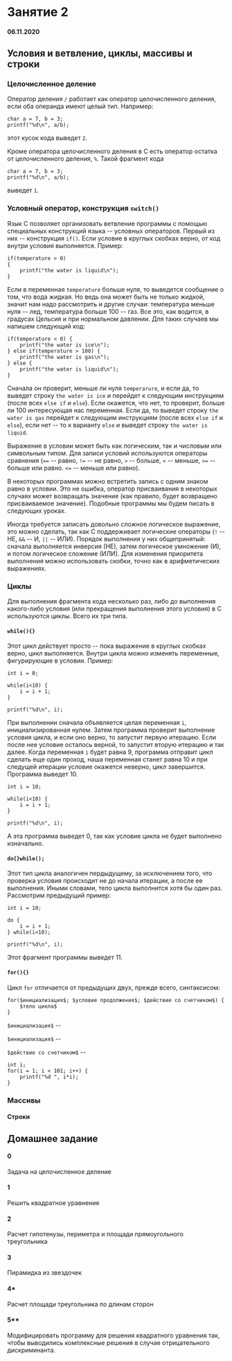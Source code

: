 # Занятие 2

#### 06.11.2020

## Условия и ветвление, циклы, массивы и строки

### Целочисленное деление
Оператор деления `/` работает как оператор целочисленного деления, если оба операнда имеют целый тип. Например:
```
char a = 7, b = 3;
printf("%d\n", a/b);
```
этот кусок кода выведет `2`.

Кроме оператора целочисленного деления в C есть оператор остатка от целочисленного деления, `%`. Такой фрагмент кода
```
char a = 7, b = 3;
printf("%d\n", a/b);
```
выведет `1`.

### Условный оператор, конструкция `switch()`
Язык C позволяет организовать ветвление программы с помощью специальных конструкций языка -- условных операторов. 
Первый из них -- конструкция `if()`. Если условие в круглых скобках верно, от код внутри условия выполняется. Пример:
```
if(temperature > 0)
{
	printf("the water is liquid\n");
}
```
Если в переменная `temperature` больше нуля, то выведется сообщение о том, что вода жидкая. Но ведь она может быть не только жидкой, значит нам надо рассмотрить и другие случаи: температура меньше нуля -- лед, температура больше 100 -- газ. Все это, как водится, в градусах Цельсия и при нормальном давлении. Для таких случаев мы напишем следующий код:
```
if(temperature < 0) {
	printf("the water is ice\n");
} else if(temperature > 100) {
	printf("the water is gas\n");
} else {
	printf("the water is liquid\n");
}
```
Сначала он проверит, меньше ли нуля `temperarure`, и если да, то выведет строку `the water is ice` и перейдет к следующим инструкциям (после всех `else if` и `else`). Если окажется, что нет, то проверит, больше ли 100 интересующая нас переменная. Если да, то выведет строку `the water is gas` перейдет к следующим инструкциям (после всех `else if` и `else`), если нет -- то к варианту `else` и выведет строку `the water is liquid`.

Выражение в условии может быть как логическим, так и числовым или символьным типом. Для записи условий используются операторы сравнения (`==` -- равно, `!=` -- не равно, `>` -- больше, `<` -- меньше, `>=` -- больше или равно. `<=` -- меньше или равно). 

В некоторых программах можно встретить запись с одним знаком равно в условии. Это не ошибка, оператор присваивания в некоторых случаях может возвращать значение (как правило, будет возвращено присваиваемое значение). Подобные программы мы будем писать в следующих уроках.

Иногда требуется записать довольно сложное логическое выражение, это можно сделать, так как C поддерживает логические операторы (`!` -- НЕ, `&&` -- И, `||` -- ИЛИ). Порядок выполнения у них общепринятый: сначала выполняется инверсия (НЕ), затем логическое умножение (И), и потом логическое сложение (ИЛИ). Для изменения приоритета выполнения можно использовать скобки, точно как в арифметических выражениях.

### Циклы
Для выполнения фрагмента кода несколько раз, либо до выполнения какого-либо условия (или прекращения выполнения этого условия) в C используются циклы. Всего их три типа.

#### `while(){}`
Этот цикл действует просто -- пока выражение в круглых скобках верно, цикл выполняется. Внутри цикла можно изменять переменные, фигурирующие в условии. Пример:
```
int i = 0;

while(i<10) {
	i = i + 1;
}

printf("%d\n", i);
```
При выполнении сначала объявляется целая переменная `i`, инициализированная нулем. Затем программа проверит выполнение условия цикла, и если оно верно, то запустит первую итерацию. Если после нее условие осталось верной, то запустит вторую итерацию и так далее. Когда переменная `i` будет равна 9, программа отправит цикл сделать еще один проход, наша переменная станет равна 10 и при следущей итерации условие окажется неверно, цикл завершится. Программа выведет 10. 
```
int i = 10;

while(i<10) {
	i = i + 1;
}

printf("%d\n", i);
```
А эта программа выведет 0, так как условие цикла не будет выполнено изначально.

#### `do{}while();`
Этот тип цикла аналогичен пердыдущему, за исключением того, что проверка условия происходит не до начала итерации, а после ее выполнения. Иными словами, тело цикла выполнится хотя бы один раз. Рассмотрим предыдущий пример:
```
int i = 10;

do {
	i = i + 1;
} while(i<10);

printf("%d\n", i);
```
Этот фрагмент программы выведет 11.

#### `for(){}`
Цикл `for` отличается от предыдущих двух, прежде всего, синтаксисом:
```
for($инициализация$; $условие продолжения$; $действие со счетчиком$) {
	$тело цикла$
}
```
`$инициализация$` -- 

`$инициализация$` -- 

`$действие со счетчиком$` -- 

```
int i;
for(i = 1; i < 101; i++) {
    printf("%d ", i*i);
}
```

### Массивы

#### Строки

## Домашнее задание

#### 0
Задача на целочисленное деление

#### 1
Решить квадратное уравнение

#### 2
Расчет гипотенузы, периметра и площади прямоугольного треугольника

#### 3
Пирамидка из звездочек

#### 4*
Расчет площади треугольника по длинам сторон

#### 5**
Модифицировать программу для решения квадратного уравнения так, чтобы выводились комплексные решения в случае отрицательного дискриминанта. 
